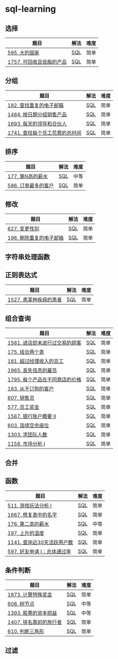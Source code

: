 # sql-learning

## 选择

| 题目                                                         | 解法                        | 难度 |
| ------------------------------------------------------------ | --------------------------- | ---- |
| [595. 大的国家](https://leetcode.cn/problems/big-countries/) | [SQL](choose/big-countries.md) | 简单     |
| [1757. 可回收且低脂的产品](https://leetcode.cn/problems/recyclable-and-low-fat-products/) |        [SQL](choose/recyclable-and-low-fat-products.md) |  简单   |

## 分组
| 题目                                                         | 解法                                | 难度 |
| ------------------------------------------------------------ | ----------------------------------- | ---- |
| [182. 查找重复的电子邮箱](https://leetcode.cn/problems/duplicate-emails/) | [SQL](group/duplicate-emails.md) |  简单    |
| [1484. 按日期分组销售产品](https://leetcode.cn/problems/group-sold-products-by-the-date/) | [SQL](group/group-sold-products-by-the-date.md) |  简单    |
| [1693. 每天的领导和合伙人](https://leetcode.cn/problems/daily-leads-and-partners/) | [SQL](group/daily-leads-and-partners.md) |  简单    |
| [1741. 查找每个员工花费的总时间](https://leetcode.cn/problems/find-total-time-spent-by-each-employee/) | [SQL](group/find-total-time-spent-by-each-employee.md) |  简单    |


## 排序

| 题目                                                         | 解法                                | 难度 |
| ------------------------------------------------------------ | ----------------------------------- | ---- |
| [177. 第N高的薪水](https://leetcode.cn/problems/nth-highest-salary/) | [SQL](sort/nth-highest-salary.md) |  中等    |
| [586. 订单最多的客户](https://leetcode.cn/problems/customer-placing-the-largest-number-of-orders/submissions/) | [SQL](sort/customer-placing-the-largest-number-of-orders.md) |  简单   |

## 修改
| 题目                                                         | 解法                                | 难度 |
| ------------------------------------------------------------ | ----------------------------------- | ---- |
| [627. 变更性别](https://leetcode.cn/problems/swap-salary/) | [SQL](update/swap-salary.md) |  简单    |
| [196. 删除重复的电子邮箱](https://leetcode.cn/problems/delete-duplicate-emails/) | [SQL](update/delete-duplicate-emails.md) |  简单    |

## 字符串处理函数


## 正则表达式

| 题目                                                         | 解法                                | 难度 |
| ------------------------------------------------------------ | ----------------------------------- | ---- |
| [1527. 患某种疾病的患者](https://leetcode.cn/problems/patients-with-a-condition/) | [SQL](regexp/patients-with-a-condition.md) |  简单    |

## 组合查询
| 题目                                                         | 解法                                | 难度 |
| ------------------------------------------------------------ | ----------------------------------- | ---- |
| [1581. 进店却未进行过交易的顾客](https://leetcode.cn/problems/customer-who-visited-but-did-not-make-any-transactions/) | [SQL](join/customer-who-visited-but-did-not-make-any-transactions.md) |  简单    |
| [175. 组合两个表](https://leetcode.cn/problems/combine-two-tables/) | [SQL](join/combine-two-tables.md) |  简单    |
| [181. 超过经理收入的员工](https://leetcode.cn/problems/employees-earning-more-than-their-managers/) | [SQL](join/employees-earning-more-than-their-managers.md) |  简单    |
| [1965. 丢失信息的雇员](https://leetcode.cn/problems/employees-with-missing-information/) | [SQL](join/employees-with-missing-information.md) |  简单    |
| [1795. 每个产品在不同商店的价格](https://leetcode.cn/problems/rearrange-products-table/) | [SQL](join/rearrange-products-table.md) |  简单    |
| [183. 从不订购的客户](https://leetcode.cn/problems/customers-who-never-order/) | [SQL](join/customers-who-never-order.md) |  简单    |
| [607. 销售员](https://leetcode.cn/problems/sales-person/) | [SQL](join/sales-person.md) |  简单    |
| [577. 员工奖金](https://leetcode.cn/problems/employee-bonus/) | [SQL](join/employee-bonus.md) |  简单    |
| [1587. 银行账户概要 II](https://leetcode.cn/problems/bank-account-summary-ii/) | [SQL](join/bank-account-summary-ii.md) |  简单    |
| [603. 连续空余座位](https://leetcode.cn/problems/consecutive-available-seats/) | [SQL](join/consecutive-available-seats.md) |  简单    |
| [1303. 求团队人数](https://leetcode.cn/problems/find-the-team-size/) | [SQL](join/find-the-team-size.md) |  简单    |
| [1158. 市场分析 I](https://leetcode.cn/problems/market-analysis-i/) | [SQL](join/market-analysis-i.md) |  简单    |

## 合并

## 函数
| 题目                                                         | 解法                              | 难度 |
| ------------------------------------------------------------ | --------------------------------- | ---- |
| [511. 游戏玩法分析 I](https://leetcode.cn/problems/game-play-analysis-i/) | [SQL](function/game-play-analysis-i.md) | 简单     |
| [1667. 修复表中的名字](https://leetcode.cn/problems/fix-names-in-a-table/) | [SQL](function/submissions.md) | 简单     |
| [176. 第二高的薪水](https://leetcode.cn/problems/second-highest-salary/) | [SQL](function/second-highest-salary.md) | 中等     |
| [197. 上升的温度](https://leetcode.cn/problems/rising-temperature/) | [SQL](function/rising-temperature.md) | 简单     |
| [1141. 查询近30天活跃用户数](https://leetcode.cn/problems/user-activity-for-the-past-30-days-i/) | [SQL](function/user-activity-for-the-past-30-days-i.md) | 简单     |
| [597. 好友申请 I：总体通过率](https://leetcode.cn/problems/friend-requests-i-overall-acceptance-rate/submissions/) | [SQL](function/friend-requests-i-overall-acceptance-rate.md) | 简单     |

## 条件判断
| 题目                                                         | 解法                                | 难度 |
| ------------------------------------------------------------ | ----------------------------------- | ---- |
| [1873. 计算特殊奖金](https://leetcode.cn/problems/calculate-special-bonus/submissions/) | [SQL](condition/calculate-special-bonus.md) |  简单    |
| [608. 树节点](https://leetcode.cn/problems/tree-node/) | [SQL](condition/tree-node.md) |  中等    |
| [1393. 股票的资本损益](https://leetcode.cn/problems/capital-gainloss/) | [SQL](condition/capital-gainloss.md) |  中等    |
| [1407. 排名靠前的旅行者](https://leetcode.cn/problems/top-travellers/) | [SQL](condition/top-travellers.md) |  简单    |
| [610. 判断三角形](https://leetcode.cn/problems/triangle-judgement/) | [SQL](condition/triangle-judgement.md) |  简单    |

## 过滤

